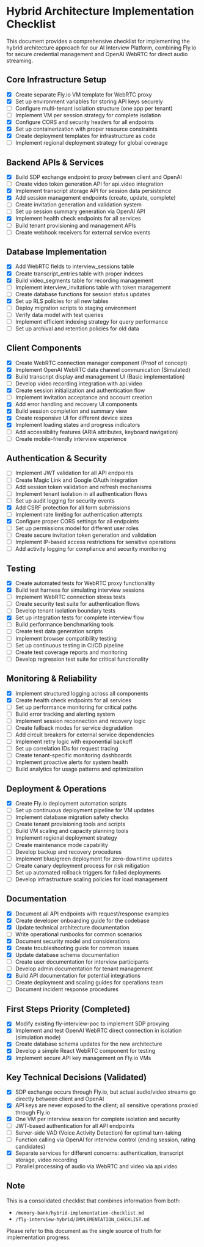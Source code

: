 # Hybrid Architecture Implementation Checklist

This document provides a comprehensive checklist for implementing the hybrid architecture approach for our AI Interview Platform, combining Fly.io for secure credential management and OpenAI WebRTC for direct audio streaming.

## Core Infrastructure Setup

- [x] Create separate Fly.io VM template for WebRTC proxy
- [x] Set up environment variables for storing API keys securely
- [ ] Configure multi-tenant isolation structure (one app per tenant)
- [ ] Implement VM per session strategy for complete isolation
- [x] Configure CORS and security headers for all endpoints
- [x] Set up containerization with proper resource constraints
- [x] Create deployment templates for infrastructure as code
- [ ] Implement regional deployment strategy for global coverage

## Backend APIs & Services

- [x] Build SDP exchange endpoint to proxy between client and OpenAI
- [ ] Create video token generation API for api.video integration
- [x] Implement transcript storage API for session data persistence
- [x] Add session management endpoints (create, update, complete)
- [ ] Create invitation generation and validation system
- [ ] Set up session summary generation via OpenAI API
- [x] Implement health check endpoints for all services
- [ ] Build tenant provisioning and management APIs
- [ ] Create webhook receivers for external service events

## Database Implementation

- [x] Add WebRTC fields to interview_sessions table
- [x] Create transcript_entries table with proper indexes
- [x] Build video_segments table for recording management
- [ ] Implement interview_invitations table with token management
- [ ] Create database functions for session status updates
- [x] Set up RLS policies for all new tables
- [ ] Deploy migration scripts to staging environment
- [ ] Verify data model with test queries
- [ ] Implement efficient indexing strategy for query performance
- [ ] Set up archival and retention policies for old data

## Client Components

- [x] Create WebRTC connection manager component (Proof of concept)
- [x] Implement OpenAI WebRTC data channel communication (Simulated)
- [x] Build transcript display and management UI (Basic implementation)
- [ ] Develop video recording integration with api.video
- [x] Create session initialization and authentication flow
- [ ] Implement invitation acceptance and account creation
- [x] Add error handling and recovery UI components
- [x] Build session completion and summary view
- [x] Create responsive UI for different device sizes
- [x] Implement loading states and progress indicators
- [ ] Add accessibility features (ARIA attributes, keyboard navigation)
- [ ] Create mobile-friendly interview experience

## Authentication & Security

- [ ] Implement JWT validation for all API endpoints
- [ ] Create Magic Link and Google OAuth integration
- [ ] Add session token validation and refresh mechanisms
- [ ] Implement tenant isolation in all authentication flows
- [ ] Set up audit logging for security events
- [x] Add CSRF protection for all form submissions
- [ ] Implement rate limiting for authentication attempts
- [x] Configure proper CORS settings for all endpoints
- [ ] Set up permissions model for different user roles
- [ ] Create secure invitation token generation and validation
- [ ] Implement IP-based access restrictions for sensitive operations
- [ ] Add activity logging for compliance and security monitoring

## Testing

- [x] Create automated tests for WebRTC proxy functionality
- [x] Build test harness for simulating interview sessions
- [ ] Implement WebRTC connection stress tests
- [ ] Create security test suite for authentication flows
- [ ] Develop tenant isolation boundary tests
- [x] Set up integration tests for complete interview flow
- [ ] Build performance benchmarking tools
- [ ] Create test data generation scripts
- [ ] Implement browser compatibility testing
- [ ] Set up continuous testing in CI/CD pipeline
- [ ] Create test coverage reports and monitoring
- [ ] Develop regression test suite for critical functionality

## Monitoring & Reliability

- [x] Implement structured logging across all components
- [x] Create health check endpoints for all services
- [ ] Set up performance monitoring for critical paths
- [ ] Build error tracking and alerting system
- [ ] Implement session reconnection and recovery logic
- [ ] Create fallback modes for service degradation
- [ ] Add circuit breakers for external service dependencies
- [ ] Implement retry logic with exponential backoff
- [ ] Set up correlation IDs for request tracing
- [ ] Create tenant-specific monitoring dashboards
- [ ] Implement proactive alerts for system health
- [ ] Build analytics for usage patterns and optimization

## Deployment & Operations

- [x] Create Fly.io deployment automation scripts
- [ ] Set up continuous deployment pipeline for VM updates
- [ ] Implement database migration safety checks
- [ ] Create tenant provisioning tools and scripts
- [ ] Build VM scaling and capacity planning tools
- [ ] Implement regional deployment strategy
- [ ] Create maintenance mode capability
- [ ] Develop backup and recovery procedures
- [ ] Implement blue/green deployment for zero-downtime updates
- [ ] Create canary deployment process for risk mitigation
- [ ] Set up automated rollback triggers for failed deployments
- [ ] Develop infrastructure scaling policies for load management

## Documentation

- [x] Document all API endpoints with request/response examples
- [x] Create developer onboarding guide for the codebase
- [x] Update technical architecture documentation
- [ ] Write operational runbooks for common scenarios
- [x] Document security model and considerations
- [x] Create troubleshooting guide for common issues
- [x] Update database schema documentation
- [ ] Create user documentation for interview participants
- [ ] Develop admin documentation for tenant management
- [x] Build API documentation for potential integrations
- [ ] Create deployment and scaling guides for operations team
- [ ] Document incident response procedures

## First Steps Priority (Completed)

- [x] Modify existing fly-interview-poc to implement SDP proxying
- [x] Implement and test OpenAI WebRTC direct connection in isolation (simulation mode)
- [x] Create database schema updates for the new architecture
- [x] Develop a simple React WebRTC component for testing
- [x] Implement secure API key management on Fly.io VMs

## Key Technical Decisions (Validated)

- [x] SDP exchange occurs through Fly.io, but actual audio/video streams go directly between client and OpenAI
- [x] API keys are never exposed to the client; all sensitive operations proxied through Fly.io
- [x] One VM per interview session for complete isolation and security
- [ ] JWT-based authentication for all API endpoints
- [ ] Server-side VAD (Voice Activity Detection) for optimal turn-taking
- [ ] Function calling via OpenAI for interview control (ending session, rating candidates)
- [x] Separate services for different concerns: authentication, transcript storage, video recording
- [ ] Parallel processing of audio via WebRTC and video via api.video

## Note

This is a consolidated checklist that combines information from both:
- `/memory-bank/hybrid-implementation-checklist.md`
- `/fly-interview-hybrid/IMPLEMENTATION_CHECKLIST.md`

Please refer to this document as the single source of truth for implementation progress.